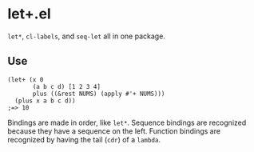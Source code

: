# let+.el
`let*`, `cl-labels`, and `seq-let` all in one package.

## Use
```
(let+ (x 0
       (a b c d) [1 2 3 4]
       plus ((&rest NUMS) (apply #'+ NUMS)))
  (plus x a b c d))
;=> 10
```

Bindings are made in order, like `let*`. Sequence bindings are recognized because they have a sequence on the left. Function bindings are recognized by having the tail (`cdr`) of a `lambda`.
